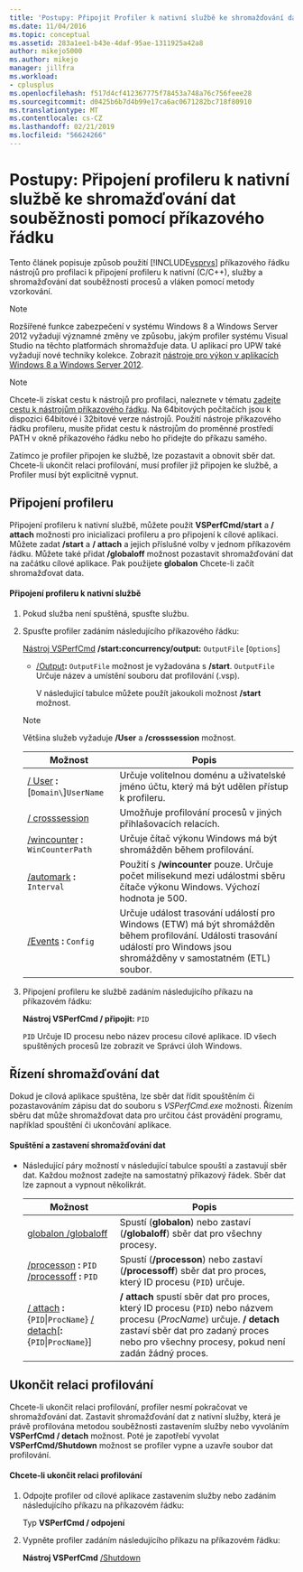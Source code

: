 ```yaml
---
title: 'Postupy: Připojit Profiler k nativní službě ke shromažďování dat souběžnosti pomocí příkazového řádku | Dokumentace Microsoftu'
ms.date: 11/04/2016
ms.topic: conceptual
ms.assetid: 283a1ee1-b43e-4daf-95ae-1311925a42a8
author: mikejo5000
ms.author: mikejo
manager: jillfra
ms.workload:
- cplusplus
ms.openlocfilehash: f517d4cf412367775f78453a748a76c756feee28
ms.sourcegitcommit: d0425b6b7d4b99e17ca6ac0671282bc718f80910
ms.translationtype: MT
ms.contentlocale: cs-CZ
ms.lasthandoff: 02/21/2019
ms.locfileid: "56624266"
---
```

# <a name="how-to-attach-the-profiler-to-a-native-service-to-collect-concurrency-data-by-using-the-command-line"></a>Postupy: Připojení profileru k nativní službě ke shromažďování dat souběžnosti pomocí příkazového řádku
Tento článek popisuje způsob použití [!INCLUDE[vsprvs](../code-quality/includes/vsprvs_md.md)] příkazového řádku nástrojů pro profilaci k připojení profileru k nativní (C/C++), služby a shromažďování dat souběžnosti procesů a vláken pomocí metody vzorkování.

> [!NOTE]
>  Rozšířené funkce zabezpečení v systému Windows 8 a Windows Server 2012 vyžadují významné změny ve způsobu, jakým profiler systému Visual Studio na těchto platformách shromažďuje data. U aplikací pro UPW také vyžadují nové techniky kolekce. Zobrazit [nástroje pro výkon v aplikacích Windows 8 a Windows Server 2012](../profiling/performance-tools-on-windows-8-and-windows-server-2012-applications.md).

> [!NOTE]
>  Chcete-li získat cestu k nástrojů pro profilaci, naleznete v tématu [zadejte cestu k nástrojům příkazového řádku](../profiling/specifying-the-path-to-profiling-tools-command-line-tools.md). Na 64bitových počítačích jsou k dispozici 64bitové i 32bitové verze nástrojů. Použití nástroje příkazového řádku profileru, musíte přidat cestu k nástrojům do proměnné prostředí PATH v okně příkazového řádku nebo ho přidejte do příkazu samého.

 Zatímco je profiler připojen ke službě, lze pozastavit a obnovit sběr dat. Chcete-li ukončit relaci profilování, musí profiler již připojen ke službě, a Profiler musí být explicitně vypnut.

## <a name="attach-the-profiler"></a>Připojení profileru
 Připojení profileru k nativní službě, můžete použít **VSPerfCmd/start** a **/ attach** možnosti pro inicializaci profileru a pro připojení k cílové aplikaci. Můžete zadat **/start** a **/ attach** a jejich příslušné volby v jednom příkazovém řádku. Můžete také přidat **/globaloff** možnost pozastavit shromažďování dat na začátku cílové aplikace. Pak použijete **globalon** Chcete-li začít shromažďovat data.

#### <a name="to-attach-the-profiler-to-a-native-service"></a>Připojení profileru k nativní službě

1. Pokud služba není spuštěná, spusťte službu.

2. Spusťte profiler zadáním následujícího příkazového řádku:

    [Nástroj VSPerfCmd](../profiling/vsperfcmd.md) **/start:concurrency/output:** `OutputFile` [`Options`]

   - [/Output](../profiling/output.md)**:** `OutputFile` možnost je vyžadována s **/start**. `OutputFile` Určuje název a umístění souboru dat profilování (.vsp).

     V následující tabulce můžete použít jakoukoli možnost **/start** možnost.

   > [!NOTE]
   >  Většina služeb vyžaduje **/User** a **/crosssession** možnost.

   | Možnost | Popis |
   | - | - |
   | [/ User](../profiling/user-vsperfcmd.md) **:**[`Domain\`]`UserName` | Určuje volitelnou doménu a uživatelské jméno účtu, který má být udělen přístup k profileru. |
   | [/ crosssession](../profiling/crosssession.md) | Umožňuje profilování procesů v jiných přihlašovacích relacích. |
   | [/wincounter](../profiling/wincounter.md) **:** `WinCounterPath` | Určuje čítač výkonu Windows má být shromážděn během profilování. |
   | [/automark](../profiling/automark.md) **:** `Interval` | Použití s **/wincounter** pouze. Určuje počet milisekund mezi událostmi sběru čítače výkonu Windows. Výchozí hodnota je 500. |
   | [/Events](../profiling/events-vsperfcmd.md) **:** `Config` | Určuje událost trasování událostí pro Windows (ETW) má být shromážděn během profilování. Události trasování událostí pro Windows jsou shromážděny v samostatném (ETL) soubor. |


3. Připojení profileru ke službě zadáním následujícího příkazu na příkazovém řádku:

    **Nástroj VSPerfCmd / připojit:** `PID`

    `PID` Určuje ID procesu nebo název procesu cílové aplikace. ID všech spuštěných procesů lze zobrazit ve Správci úloh Windows.

## <a name="control-data-collection"></a>Řízení shromažďování dat
 Dokud je cílová aplikace spuštěna, lze sběr dat řídit spouštěním či pozastavováním zápisu dat do souboru s *VSPerfCmd.exe* možnosti. Řízením sběru dat může shromažďovat data pro určitou část provádění programu, například spouštění či ukončování aplikace.

#### <a name="to-start-and-stop-data-collection"></a>Spuštění a zastavení shromažďování dat

-   Následující páry možností v následující tabulce spouští a zastavují sběr dat. Každou možnost zadejte na samostatný příkazový řádek. Sběr dat lze zapnout a vypnout několikrát.

    |Možnost|Popis|
    |------------|-----------------|
    |[globalon /globaloff](../profiling/globalon-and-globaloff.md)|Spustí (**globalon**) nebo zastaví (**/globaloff**) sběr dat pro všechny procesy.|
    |[/processon](../profiling/processon-and-processoff.md) **:** `PID` [/processoff](../profiling/processon-and-processoff.md) **:** `PID`|Spustí (**/processon**) nebo zastaví (**/processoff**) sběr dat pro proces, který ID procesu (`PID`) určuje.|
    |[/ attach](../profiling/attach.md) **:**{`PID`&#124;`ProcName`} [/ detach](../profiling/detach.md)[**:**{`PID`&#124;`ProcName`}]|**/ attach** spustí sběr dat pro proces, který ID procesu (`PID`) nebo názvem procesu (*ProcName*) určuje. **/ detach** zastaví sběr dat pro zadaný proces nebo pro všechny procesy, pokud není zadán žádný proces.|

## <a name="end-the-profiling-session"></a>Ukončit relaci profilování
 Chcete-li ukončit relaci profilování, profiler nesmí pokračovat ve shromažďování dat. Zastavit shromažďování dat z nativní služby, která je právě profilována metodou souběžnosti zastavením služby nebo vyvoláním **VSPerfCmd / detach** možnost. Poté je zapotřebí vyvolat **VSPerfCmd/Shutdown** možnost se profiler vypne a uzavře soubor dat profilování.

#### <a name="to-end-a-profiling-session"></a>Chcete-li ukončit relaci profilování

1.  Odpojte profiler od cílové aplikace zastavením služby nebo zadáním následujícího příkazu na příkazovém řádku:

     Typ **VSPerfCmd / odpojení**

2.  Vypněte profiler zadáním následujícího příkazu na příkazovém řádku:

     **Nástroj VSPerfCmd** [ /Shutdown](../profiling/shutdown.md)